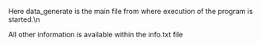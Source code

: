 Here data_generate is the main file from where execution of the program is started.\n

All other information is available within the info.txt file
